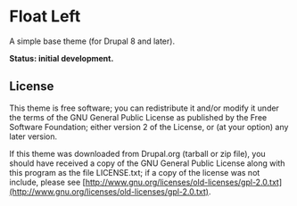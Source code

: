 # Float Left

A simple base theme (for Drupal 8 and later).

**Status: initial development.**

## License

This theme is free software; you can redistribute it and/or modify it under the
terms of the GNU General Public License as published by the Free Software
Foundation; either version 2 of the License, or (at your option) any later
version.

If this theme was downloaded from Drupal.org (tarball or zip file), you should
have received a copy of the GNU General Public License along with this program
as the file LICENSE.txt; if a copy of the license was not include, please see
[http://www.gnu.org/licenses/old-licenses/gpl-2.0.txt](http://www.gnu.org/licenses/old-licenses/gpl-2.0.txt).
